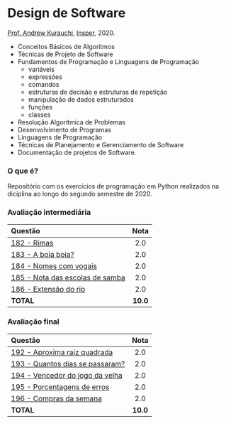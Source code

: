 # Design de Software
[Prof. Andrew Kurauchi](https://github.com/toshikurauchi), [Insper](https://github.com/Insper), 2020.

- Conceitos Básicos de Algoritmos
- Técnicas de Projeto de Software
- Fundamentos de Programação e Linguagens de Programação
  - variáveis
  - expressões
  - comandos
  - estruturas de decisão e estruturas de repetição
  - manipulação de dados estruturados
  - funções
  - classes
- Resolução Algorítmica de Problemas
- Desenvolvimento de Programas
- Linguagens de Programação
- Técnicas de Planejamento e Gerenciamento de Software
- Documentação de projetos de Software.

### O que é?
Repositório com os exercícios de programação em Python realizados na diciplina ao longo do segundo semestre de 2020.

### Avaliação intermediária

| Questão                                                                 |   Nota   |
|:------------------------------------------------------------------------|:--------:|
| [182 - Rimas](source/Rimas.py)                                          |    2.0   |
| [183 - A boia boia?](source/A_boia_boia.py)                             |    2.0   |
| [184 - Nomes com vogais](source/Nomes_com_vogais.py)                    |    2.0   |
| [185 - Nota das escolas de samba](source/Notas_das_escolas_de_samba.py) |    2.0   |
| [186 - Extensão do rio](source/Extensão_do_rio.py)                      |    2.0   |
| **TOTAL**                                                               | **10.0** |

### Avaliação final

| Questão                                                                |   Nota   |
|:-----------------------------------------------------------------------|:--------:|
| [192 - Aproxima raiz quadrada](source/Aproxima_raiz_quadrada.py)       |    2.0   |
| [193 - Quantos dias se passaram?](source/Quantos_dias_se_passaram.py)  |    2.0   |
| [194 - Vencedor do jogo da velha](source/Vencedor_do_jogo_da_velha.py) |    2.0   |
| [195 - Porcentagens de erros](source/Porcentagens_de_erros.py)         |    2.0   |
| [196 - Compras da semana](source/Compras_da_semana.py)                 |    2.0   |
| **TOTAL**                                                              | **10.0** |
